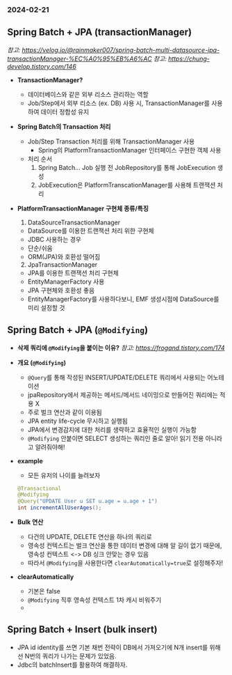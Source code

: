 ### 2024-02-21

## Spring Batch + JPA (transactionManager)
*참고: https://velog.io/@rainmaker007/spring-batch-multi-datasource-jpa-transactionManager-%EC%A0%95%EB%A6%AC*
*참고: https://chung-develop.tistory.com/146*
- **TransactionManager?**
  - 데이터베이스와 같은 외부 리소스 관리하는 역할
  - Job/Step에서 외부 리소스 (ex. DB) 사용 시, TransactionManager를 사용하여 데이터 정합성 유지

- **Spring Batch의 Transaction 처리**
  - Job/Step Transaction 처리를 위해 TransactionManager 사용
    - Spring의 PlatformTransactionManager 인터페이스 구현한 객체 사용
  - 처리 순서
    1. Spring Batch... Job 실행 전 JobRepository를 통해 JobExecution 생성
    2. JobExecution은 PlatformTranscationManager를 사용해 트랜잭션 처리

- **PlatformTransactionManager 구현체 종류/특징**
  1. DataSourceTransactionManager
    - DataSource를 이용한 트랜잭션 처리 위한 구현체
    - JDBC 사용하는 경우
    - 단순/쉬움
    - ORM(JPA)와 호환성 떨어짐
  2. JpaTransactionManager
    - JPA를 이용한 트랜잭션 처리 구현체
    - EntityManagerFactory 사용
    - JPA 구현체와 호환성 좋음
    - EntityManagerFactory를 사용하다보니, EMF 생성시점에 DataSource를 미리 설정할 것

## Spring Batch + JPA (`@Modifying`)
- **삭제 쿼리에 `@Modifying`을 붙이는 이유?**
*참고: https://frogand.tistory.com/174*
- **개요 (`@Modifying`)**
  - `@Query`를 통해 작성된 INSERT/UPDATE/DELETE 쿼리에서 사용되는 어노테이션
  - jpaRepository에서 제공하는 메서드/메서드 네이밍으로 만들어진 쿼리에는 적용 X
  - 주로 벌크 연산과 같이 이용됨
  - JPA entity life-cycle 무시하고 실행됨
  - JPA에서 변경감지에 대한 처리를 생략하고 효율적인 실행이 가능함
  - `@Modifying` 안붙이면 SELECT 생성하는 쿼리인 줄로 알아! 읽기 전용 아니라고 알려줘야해!

- **example**
  - 모든 유저의 나이를 늘려보자
  ```java
  @Transactional
  @Modifying
  @Query("UPDATE User u SET u.age = u.age + 1")
  int incrementAllUserAges();
  ```
  
- **Bulk 연산**
  - 다건의 UPDATE, DELETE 연산을 하나의 쿼리로
  - 영속성 컨텍스트는 벌크 연산을 통한 데이터 변경에 대해 알 길이 없기 때문에, 영속성 컨텍스트 <-> DB 싱크 안맞는 경우 있음
  - 따라서 `@Modifying`을 사용한다면 `clearAutomatically=true`로 설정해주자!

- **clearAutomatically**
  - 기본은 false
  - `@Modifying` 직후 영속성 컨텍스트 1차 캐시 비워주기
  - 

## Spring Batch + Insert (bulk insert)
- JPA id identity를 쓰면 기본 채번 전략이 DB에서 가져오기에 N개 insert를 위해선 N번의 쿼리가 나가는 문제가 있었음. 
- Jdbc의 batchInsert를 활용하여 해결하자. 
